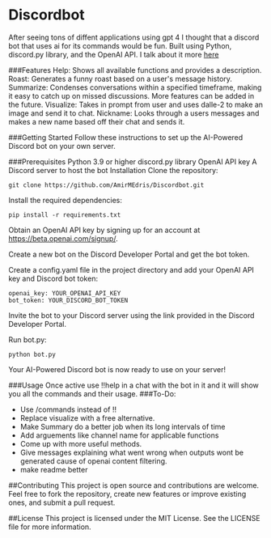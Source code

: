 # Discordbot
After seeing tons of diffent applications using gpt 4 I thought that a discord bot that uses ai for its commands would be fun. Built using Python, discord.py library, and the OpenAI API. I talk about it more [here](https://medium.com/@amiredris25/making-a-discord-bot-that-uses-gpt-and-dalle-2-a0c6c4b80ce)

###Features
Help: Shows all available functions and provides a description.
Roast: Generates a funny roast based on a user's message history.
Summarize: Condenses conversations within a specified timeframe, making it easy to catch up on missed discussions.
More features can be added in the future.
Visualize: Takes in prompt from user and uses dalle-2 to make an image and send it to chat.
Nickname: Looks through a users messages and makes a new name based off their chat and sends it.


###Getting Started
Follow these instructions to set up the AI-Powered Discord bot on your own server.

###Prerequisites
Python 3.9 or higher
discord.py library
OpenAI API key
A Discord server to host the bot
Installation
Clone the repository:
```
git clone https://github.com/AmirMEdris/Discordbot.git
```

Install the required dependencies:
```
pip install -r requirements.txt
```

Obtain an OpenAI API key by signing up for an account at https://beta.openai.com/signup/.

Create a new bot on the Discord Developer Portal and get the bot token.

Create a config.yaml file in the project directory and add your OpenAI API key and Discord bot token:
```
openai_key: YOUR_OPENAI_API_KEY
bot_token: YOUR_DISCORD_BOT_TOKEN
```

Invite the bot to your Discord server using the link provided in the Discord Developer Portal.

Run bot.py:
```
python bot.py
```

Your AI-Powered Discord bot is now ready to use on your server!

###Usage
Once active use !!help in a chat with the bot in it and it will show you all the commands and their usage.
###To-Do:
 - Use /commands instead of !!
 - Replace visualize with a free alternative. 
 - Make Summary do a better job when its long intervals of time
 - Add arguements like channel name for applicable functions
 - Come up with more useful methods.
 - Give messages explaining what went wrong when outputs wont be generated cause of openai content filtering.
 - make readme better

##Contributing
This project is open source and contributions are welcome. Feel free to fork the repository, create new features or improve existing ones, and submit a pull request.

##License
This project is licensed under the MIT License. See the LICENSE file for more information.
